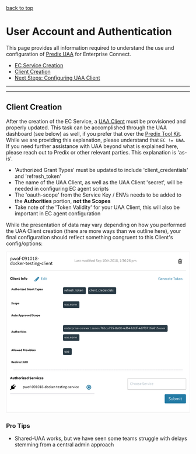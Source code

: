 <A NAME="top">
<A HREF="#top">back to top</A>

# User Account and Authentication
This page provides all information required to understand the use and configuration of [Predix UAA](https://www.predix.io/services/service.html?id=1172) for Enterprise Connect.

* [EC Service Creation](./subscription#how-to)
* [Client Creation](#client-creation)
* [Next Steps: Configuring UAA Client](./uaa.md)

---
---

## Client Creation
After the creation of the EC Service, a [UAA Client](https://predix-toolkit.run.aws-usw02-pr.ice.predix.io/) must be provisioned and properly updated. This task can be accomplished through the UAA dashboard (see below) as well, if you prefer that over the [Predix Tool Kit](https://predix-toolkit.run.aws-usw02-pr.ice.predix.io/). While we are providing this explanation, please understand that `EC != UAA`. If you need further assistance with UAA beyond what is explained here, please reach out to Predix or other relevant parties. This explanation is 'as-is'.

- 'Authorized Grant Types' must be updated to include 'client_credentials' and 'refresh_token'
- The name of the UAA Client, as well as the UAA Client 'secret', will be needed in configuring EC agent scripts
- The 'oauth-scope' from the Service Key / ENVs needs to be added to the **Authorities** portion, **not the Scopes**
- Take note of the 'Token Validity' for your UAA Client, this will also be important in EC agent configuration

While the presentation of data may vary depending on how you performed the UAA Client creation (there are more ways than we outline here), your final configuration should reflect something congruent to this Client's config/options:

![Properly Configured UAA Client](../images/uaa-client-config.png)
 
### Pro Tips
- Shared-UAA works, but we have seen some teams struggle with delays stemming from a central admin approach



